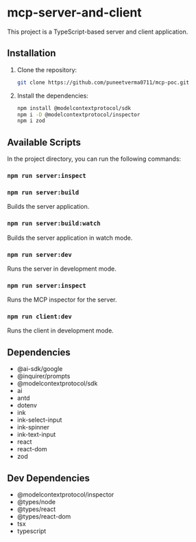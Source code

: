 # mcp-server-and-client

This project is a TypeScript-based server and client application.

## Installation

1. Clone the repository:
   ```bash
   git clone https://github.com/puneetverma0711/mcp-poc.git
   ```
2. Install the dependencies:
   ```bash
   npm install @modelcontextprotocol/sdk
   npm i -D @modelcontextprotocol/inspector
   npm i zod
   
   ```

## Available Scripts

In the project directory, you can run the following commands:

### `npm run server:inspect`


### `npm run server:build`

Builds the server application.

### `npm run server:build:watch`

Builds the server application in watch mode.

### `npm run server:dev`

Runs the server in development mode.

### `npm run server:inspect`

Runs the MCP inspector for the server.

### `npm run client:dev`

Runs the client in development mode.

## Dependencies

- @ai-sdk/google
- @inquirer/prompts
- @modelcontextprotocol/sdk
- ai
- antd
- dotenv
- ink
- ink-select-input
- ink-spinner
- ink-text-input
- react
- react-dom
- zod

## Dev Dependencies

- @modelcontextprotocol/inspector
- @types/node
- @types/react
- @types/react-dom
- tsx
- typescript
